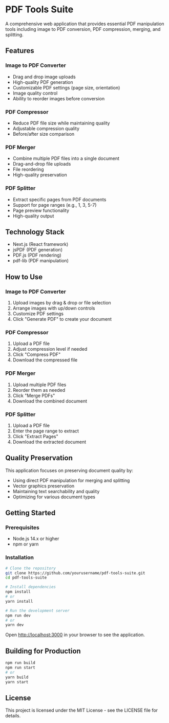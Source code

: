 # PDF Tools Suite

A comprehensive web application that provides essential PDF manipulation tools including image to PDF conversion, PDF compression, merging, and splitting.

## Features

### Image to PDF Converter
- Drag and drop image uploads
- High-quality PDF generation
- Customizable PDF settings (page size, orientation)
- Image quality control
- Ability to reorder images before conversion

### PDF Compressor
- Reduce PDF file size while maintaining quality
- Adjustable compression quality
- Before/after size comparison

### PDF Merger
- Combine multiple PDF files into a single document
- Drag-and-drop file uploads
- File reordering
- High-quality preservation

### PDF Splitter
- Extract specific pages from PDF documents
- Support for page ranges (e.g., 1, 3, 5-7)
- Page preview functionality
- High-quality output

## Technology Stack

- Next.js (React framework)
- jsPDF (PDF generation)
- PDF.js (PDF rendering)
- pdf-lib (PDF manipulation)

## How to Use

### Image to PDF Converter
1. Upload images by drag & drop or file selection
2. Arrange images with up/down controls
3. Customize PDF settings
4. Click "Generate PDF" to create your document

### PDF Compressor
1. Upload a PDF file
2. Adjust compression level if needed
3. Click "Compress PDF"
4. Download the compressed file

### PDF Merger
1. Upload multiple PDF files
2. Reorder them as needed
3. Click "Merge PDFs"
4. Download the combined document

### PDF Splitter
1. Upload a PDF file
2. Enter the page range to extract
3. Click "Extract Pages"
4. Download the extracted document

## Quality Preservation

This application focuses on preserving document quality by:
- Using direct PDF manipulation for merging and splitting
- Vector graphics preservation
- Maintaining text searchability and quality
- Optimizing for various document types

## Getting Started

### Prerequisites

- Node.js 14.x or higher
- npm or yarn

### Installation

```bash
# Clone the repository
git clone https://github.com/yourusername/pdf-tools-suite.git
cd pdf-tools-suite

# Install dependencies
npm install
# or
yarn install

# Run the development server
npm run dev
# or
yarn dev
```

Open [http://localhost:3000](http://localhost:3000) in your browser to see the application.

## Building for Production

```bash
npm run build
npm run start
# or
yarn build
yarn start
```

## License

This project is licensed under the MIT License - see the LICENSE file for details. 